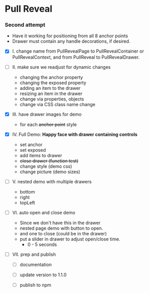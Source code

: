 # Pull Reveal
### Second attempt

- Have it working for positioning from all 8 anchor points
- Drawer must contain any handle decorations, if desired.

- [X] I. change name from PullRevealPage to PullRevealContainer or
PullRevealContext, and from PullReveal to PullRevealDrawer.

- [ ] II. make sure we readjust for dynamic changes
    - changing the anchor property
    - changing the exposed property
    - adding an item to the drawer
    - resizing an item in the drawer
    - change via properties, objects
    - change via CSS class name change
    
- [X] III. have drawer images for demo
    - for each ~~anchor point~~ style 
    
- [X] IV. Full Demo:
    __Happy face with drawer containing controls__
    - set anchor
    - set exposed 
    - add items to drawer
    - ~~close drawer (function test)~~
    - change style (demo css)
    - change picture (demo sizes)    
    
- [ ] V. nested demo with multiple drawers
    - bottom
    - right
    - topLeft
        
- [ ] VI. auto open and close demo
    - Since we don't have this in the drawer
    - nested page demo with button to open.
    - and one to close (could be in the drawer)
    - put a slider in drawer to adjust open/close time.
        - 0 - 5 seconds
               
- [ ] VII. prep and publish
    - [ ] documentation
    - [ ] update version to 1.1.0
    - [ ] publish to npm
                